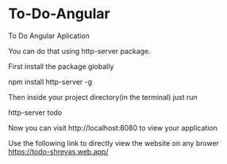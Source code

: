 # To-Do-Angular
To Do Angular Aplication

You can do that using http-server package.

First install the package globally

npm install http-server -g

Then inside your project directory(in the terminal) just run

http-server todo

Now you can visit http://localhost:8080 to view your application

Use the following link to directly view the website on any brower
https://todo-shreyas.web.app/ 

